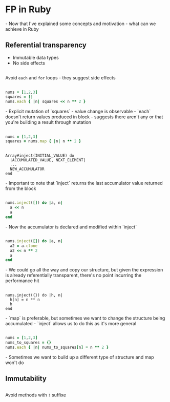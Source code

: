 # FP in Ruby

<div class="notes">
- Now that I've explained some concepts and motivation - what can we achieve in Ruby
</div>

## Referential transparency

- Immutable data types
- No side effects

##

Avoid `each` and `for` loops - they suggest side effects

##

```ruby
nums = [1,2,3]
squares = []
nums.each { |n| squares << n ** 2 }
```

<div class="notes">
- Explicit mutation of `squares` - value change is observable
- `each` doesn't return values produced in block - suggests there aren't any or
  that you're building a result through mutation
</div>

##

```ruby
nums = [1,2,3]
squares = nums.map { |n| n ** 2 }
```

##

```
Array#inject(INITIAL_VALUE) do
  |ACCUMULATED_VALUE, NEXT_ELEMENT|
  ...
  NEW_ACCUMULATOR
end
```

<div class="notes">
- Important to note that `inject` returns the last accumulator value returned from the block
</div>

##

```ruby
nums.inject([]) do |a, n|
  a << n
  a
end
```

<div class="notes">
- Now the accumulator is declared and modified within `inject`
</div>

##

```ruby
nums.inject([]) do |a, n|
  a2 = a.clone
  a2 << n ** 2
  a
end
```

<div class="notes">
- We could go all the way and copy our structure, but given the expression is already
  referentially transparent, there's no point incurring the performance hit
</div>

##

```
nums.inject({}) do |h, n|
  h[n] = n ** n
  h
end
```

<div class="notes">
- `map` is preferable, but sometimes we want to change the structure being accumulated
- `inject` allows us to do this as it's more general
</div>

##

```ruby
nums = [1,2,3]
nums_to_squares = {}
nums.each { |n| nums_to_squares[n] = n ** 2 }

```

<div class="notes">
- Sometimes we want to build up a different type of structure and map won't do
</div>

## Immutability

##

Avoid methods with `!` suffixe
 
```

```


